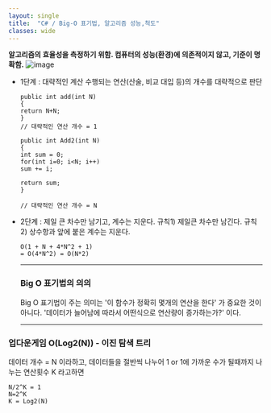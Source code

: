 ```yaml
---
layout: single
title:  "C# / Big-O 표기법, 알고리즘 성능,척도"
classes: wide
---
```


**알고리즘의 효율성을 측정하기 위함. 컴퓨터의 성능(환경)에 의존적이지 않고, 기준이 명확함.**
![image](https://user-images.githubusercontent.com/61813239/109759035-c6781e00-7c2f-11eb-9f1e-bec8dfa087af.png)

- 1단계 : 대략적인 계산
수행되는 연산(산술, 비교 대입 등)의 개수를 대략적으로 판단
  

  ```
  public int add(int N)
  {
  return N+N;
  }
  // 대략적인 연산 개수 = 1
  ```

  ```
  public int Add2(int N)
  {
  int sum = 0;
  for(int i=0; i<N; i++)
  sum += i;

  return sum;
  }

  // 대략적인 연산 개수 = N
  ```

- 2단계 : 제일 큰 차수만 남기고, 계수는 지운다.
  규칙1) 제일큰 차수만 남긴다.
  규칙2) 상수항과 앞에 붙은 계수는 지운다.
  ```
  O(1 + N + 4*N^2 + 1)
  = O(4*N^2) = O(N*2)
  ```

  ------

  ### **Big O 표기법의 의의**
  Big O 표기법이 주는 의미는 
  '이 함수가 정확히 몇개의 연산을 한다' 가 중요한 것이 아니다.
  '데이터가 늘어남에 따라서 어떤식으로 연산량이 증가하는가?' 이다.

  ------

  

### 업다운게임 O(Log2(N)) - 이진 탐색 트리

데이터 개수 = N 이라하고,
데이터들을 절반씩 나누어 1 or 1에 가까운 수가 될때까지 나누는 연산횟수 K 라고하면 

```
N/2^K = 1
N=2^K
K = Log2(N)
```
